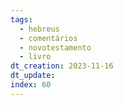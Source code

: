 ```yaml
---
tags:
  - hebreus
  - comentários
  - novotestamento
  - livro
dt_creation: 2023-11-16
dt_update: 
index: 60
---
```

